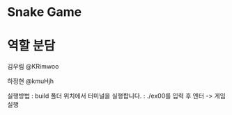 Snake Game
==========

역할 분담
========
김우림 @KRimwoo

하정현 @kmuHjh

실행방법 : build 폴더 위치에서 터미널을 실행합니다.
        : ./ex00를 입력 후 엔터 -> 게임 실행
